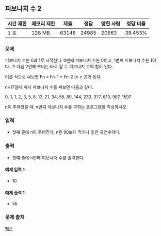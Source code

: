 ## 피보나치 수 2   
 
|시간 제한|	메모리 제한|	제출|	정답|	맞힌 사람|	정답 비율|
|---|---|---|---|---|---|
|1 초|	128 MB|	63146|	24985|	20663|	39.453%|

### 문제
피보나치 수는 0과 1로 시작한다. 0번째 피보나치 수는 0이고, 1번째 피보나치 수는 1이다. 그 다음 2번째 부터는 바로 앞 두 피보나치 수의 합이 된다.

이를 식으로 써보면 Fn = Fn-1 + Fn-2 (n ≥ 2)가 된다.

n=17일때 까지 피보나치 수를 써보면 다음과 같다.

0, 1, 1, 2, 3, 5, 8, 13, 21, 34, 55, 89, 144, 233, 377, 610, 987, 1597

n이 주어졌을 때, n번째 피보나치 수를 구하는 프로그램을 작성하시오.

### 입력
- 첫째 줄에 n이 주어진다. n은 90보다 작거나 같은 자연수이다.

### 출력
- 첫째 줄에 n번째 피보나치 수를 출력한다.

#### 예제 입력 1  
- 10
#### 예제 출력 1  
- 55

### 문제 출처
[백준](https://www.acmicpc.net/problem/2748)